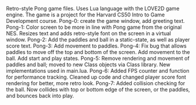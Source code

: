 Retro-style Pong game files. Uses Lua language with the LOVE2D game engine. The game is a project for the Harvard CS50 Intro to Game Development course.
Pong-0: create the game window, add greeting text.
Pong-1: Color screen to be more in line with Pong game from the original NES. Resizes text and adds retro-style font on the screen in a virtual window.
Pong-2: Add the paddles and ball in a static-state, as well as player score text.
Pong-3: Add movement to paddles.
Pong-4: Fix bug that allows paddles to move off the top and bottom of the screen. Add movement to the ball. Add start and play states.
Pong-5: Remove rendering and movement of paddles and ball; moved to new Class objects via Class library. New implementations used in main.lua.
Pong-6: Added FPS counter and function for performance tracking. Cleaned up code and changed player score font rendering for better, more retro look.
Pong-7: Added collision checking for the ball. Now collides with top or bottom edge of the screen, or the paddles, and bounces back into play.
